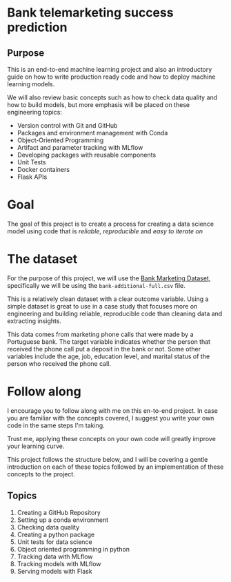 # Bank telemarketing success prediction

## Purpose

This is an end-to-end machine learning project and also an introductory guide on how to write production ready code and how to deploy machine learning models.

We will also review basic concepts such as how to check data quality and how to build models, but more emphasis will be placed on these engineering topics:

- Version control with Git and GitHub
- Packages and environment management with Conda
- Object-Oriented Programming
- Artifact and parameter tracking with MLflow
- Developing packages with reusable components
- Unit Tests
- Docker containers
- Flask APIs

# Goal

The goal of this project is to create a process for creating a data science model using code that is *reliable*, *reproducible* and *easy to iterate on*

# The dataset

For the purpose of this project, we will use the [Bank Marketing Dataset](https://archive.ics.uci.edu/ml/datasets/bank+marketing), specifically we will be using the `bank-additional-full.csv` file.

This is a relatively clean dataset with a clear outcome variable. Using a simple dataset is great to use in a case study that focuses more on engineering and building reliable, reproducible code than cleaning data and extracting insights.

This data comes from marketing phone calls that were made by a Portuguese bank. The target variable indicates whether the person that received the phone call put a deposit in the bank or not. Some other variables include the age, job, education level, and marital status of the person who received the phone call.

# Follow along

I encourage you to follow along with me on this en-to-end project. In case you are familiar with the concepts covered, I suggest you write your own code in the same steps I'm taking. 

Trust me, applying these concepts on your own code will greatly improve your learning curve.

This project follows the structure below, and I will be covering a gentle introduction on each of these topics followed by an implementation of these concepts to the project.

## Topics

1. Creating a GitHub Repository
2. Setting up a conda environment
3. Checking data quality
4. Creating a python package
5. Unit tests for data science
6. Object oriented programming in python
7. Tracking data with MLflow
8. Tracking models with MLflow
9. Serving models with Flask